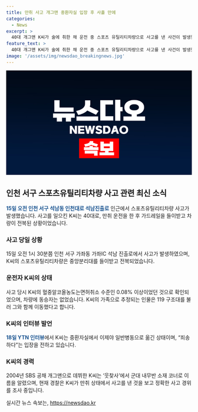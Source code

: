```yaml
---
title: 만취 사고 개그맨 중환자실 입장 후 사흘 만에
categories:
  - News
excerpt: >
  40대 개그맨 K씨가 술에 취한 채 운전 중 스포츠 유틸리티차량으로 사고를 낸 사건이 발생했다. K씨는 중환자실에서 일반병동으로 옮겼으며 죄송하다는 입장을 전했다. 사건 당시 K씨의 혈중알코올농도는 면허취소 수준인 0.08% 이상이었으며, 동승자는 없었다. 경찰은 사고 경위를 조사 중이다. 2004년에는 SBS 공채 개그맨으로 데뷔한 K씨는 현재 상황에 대해 사과하고 있다.
feature_text: >
  40대 개그맨 K씨가 술에 취한 채 운전 중 스포츠 유틸리티차량으로 사고를 낸 사건이 발생했다. K씨는 중환자실에서 일반병동으로 옮겼으며 죄송하다는 입장을 전했다. 사건 당시 K씨의 혈중알코올농도는 면허취소 수준인 0.08% 이상이었으며, 동승자는 없었다. 경찰은 사고 경위를 조사 중이다. 2004년에는 SBS 공채 개그맨으로 데뷔한 K씨는 현재 상황에 대해 사과하고 있다.
image: '/assets/img/newsdao_breakingnews.jpg'
---
```


<p><img src="/assets/img/newsdao_breakingnews.jpg" alt="koreaapp 속보" /></p>

<h2 data-ke-size="size26">인천 서구 스포츠유틸리티차량 사고 관련 최신 소식</h2>

<p><b><span style="color: #1a5490;">15일 오전 인천 서구 석남동 인천대로 석남진출로</span></b> 인근에서 스포츠유틸리티차량 사고가 발생했습니다. 사고를 일으킨 K씨는 40대로, 만취 운전을 한 후 가드레일을 들이받고 차량이 전복된 상황이었습니다.</p>

<h3>사고 당일 상황</h3>

<p>15일 오전 1시 30분쯤 인천 서구 가좌동 가좌IC 석남 진출로에서 사고가 발생하였으며, K씨의 스포츠유틸리티차량은 중앙분리대를 들이받고 전복되었습니다. </p>

<h3>운전자 K씨의 상태</h3>

<p>사고 당시 K씨의 혈중알코올농도는면허취소 수준인 0.08% 이상이었던 것으로 확인되었으며, 차량에 동승자는 없었습니다. K씨의 가족으로 추정되는 인물은 119 구조대를 불러 그와 함께 이동했다고 합니다.</p>

<h3>K씨의 인터뷰 발언</h3>

<p><b><span style="color: #1a5490;">18일 YTN 인터뷰</span></b>에서 K씨는 중환자실에서 이제야 일반병동으로 옮긴 상태이며, “죄송하다”는 입장을 전하고 있습니다.</p>

<h3>K씨의 경력</h3>

<p>2004년 SBS 공채 개그맨으로 데뷔한 K씨는 ‘웃찾사’에서 군대 내무반 소재 코너로 이름을 알렸으며, 현재 경찰은 K씨가 만취 상태에서 사고를 낸 것을 보고 정확한 사고 경위를 조사 중입니다.</p>
실시간 뉴스 속보는, <a href="https://newsdao.kr" rel="dofollow">https://newsdao.kr</a>


